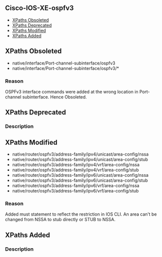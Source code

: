 ## Cisco-IOS-XE-ospfv3


- [XPaths Obsoleted](#xpaths-obsoleted)
- [XPaths Deprecated](#xpaths-deprecated)
- [XPaths Modified](#xpaths-modified)
- [XPaths Added](#xpaths-added)

## XPaths Obsoleted

- native/interface/Port-channel-subinterface/ospfv3
- native/interface/Port-channel-subinterface/ospfv3/\*

### Reason

OSPFv3 interface commands were added at the wrong location in Port-channel subinterface. Hence Obsoleted.

## XPaths Deprecated

### Description

## XPaths Modified

- native/router/ospfv3/address-family/ipv4/unicast/area-config/nssa
- native/router/ospfv3/address-family/ipv4/unicast/area-config/stub
- native/router/ospfv3/address-family/ipv4/vrf/area-config/nssa
- native/router/ospfv3/address-family/ipv4/vrf/area-config/stub
- native/router/ospfv3/address-family/ipv6/unicast/area-config/nssa
- native/router/ospfv3/address-family/ipv6/unicast/area-config/stub
- native/router/ospfv3/address-family/ipv6/vrf/area-config/nssa
- native/router/ospfv3/address-family/ipv6/vrf/area-config/stub

### Reason

Added must statement to reflect the restriction in IOS CLI. An area can't be changed from NSSA to stub directly or STUB to NSSA.

## XPaths Added

### Description

